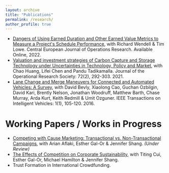 ```yaml
---
layout: archive
title: "Publications"
permalink: /research/
author_profile: true
---
```


- [Dangers of Using Earned Duration and Other Earned Value Metrics to Measure a Project's Schedule Performance](https://link.springer.com/article/10.1007/s10100-022-00830-4), with Richard Wendell & Tim Lowe. Central European Journal of Operations Research. Available Online, 2022.
- [Valuation and  investment strategies of Carbon Capture and Storage Technology under  Uncertainties in Technology, Policy and Market](https://www.tandfonline.com/doi/abs/10.1080/01605682.2019.1678402?journalCode=tjor20), with Chao Huang, Lifei Chen and Pandu Tadikamalla. Journal  of the Operational Research Society: 72(2), 292-303. 2021. 
- [Lane Change and Merge Maneuvers for Connected and Automated  Vehicles: A Survey](https://ieeexplore.ieee.org/abstract/document/7515222), with David Bevly, Xiaolong  Cao, Guchan Ozbilgin, David Kari, Brently Nelson, Jonathan Woodruff, Matthew Barth, Chase Murray, Arda Kurt, Keith Redmill & Umit Ozguner. IEEE Transactions on Intelligent Vehicles: 1(1),  105-120. 2016.



# Working Papers / Works in Progress
- [Competing with Cause Marketing: Transactional vs. Non-Transactional Campaigns](https://papers.ssrn.com/sol3/papers.cfm?abstract_id=4101541), with Arian Aflaki, Esther Gal-Or & Jennifer Shang. *(Under Review)*
- [The Effects of Competition on Corporate Sustainability](https://papers.ssrn.com/sol3/papers.cfm?abstract_id=4344348), with Titing Cui, Esther Gal-Or, Michael Hamilton & Jennifer Shang.
- Trust Formation in International Crowdfunding.



